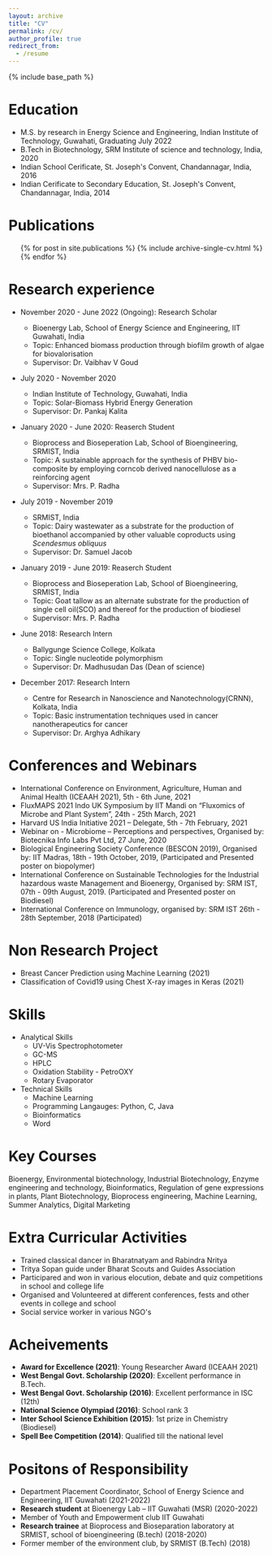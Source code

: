 ```yaml
---
layout: archive
title: "CV"
permalink: /cv/
author_profile: true
redirect_from:
  - /resume
---
```


{% include base_path %}

Education
======
* M.S. by research in Energy Science and Engineering, Indian Institute of Technology, Guwahati, Graduating July 2022
* B.Tech in Biotechnology, SRM Institute of science and technology, India, 2020
* Indian School Cerificate, St. Joseph's Convent, Chandannagar, India, 2016
* Indian Cerificate to Secondary Education, St. Joseph's Convent, Chandannagar, India, 2014


Publications
======
  <ul>{% for post in site.publications %}
    {% include archive-single-cv.html %}
  {% endfor %}</ul>

Research experience
======
* November 2020 - June 2022 (Ongoing): Research Scholar 
  * Bioenergy Lab, School of Energy Science and Engineering, IIT Guwahati, India
  * Topic: Enhanced biomass production through biofilm growth of algae for biovalorisation
  * Supervisor: Dr. Vaibhav V Goud

* July 2020 - November 2020 
  * Indian Institute of Technology, Guwahati, India 
  * Topic: Solar-Biomass Hybrid Energy Generation
  * Supervisor: Dr. Pankaj Kalita

* January 2020 - June 2020: Reaserch Student 
  * Bioprocess and Bioseperation Lab, School of Bioengineering, SRMIST, India
  * Topic: A sustainable approach for the synthesis of PHBV bio-composite by employing corncob derived nanocellulose as a reinforcing agent
  * Supervisor: Mrs. P. Radha

* July 2019 - November 2019 
  * SRMIST, India 
  * Topic: Dairy wastewater as a substrate for the production of bioethanol accompanied by other valuable coproducts using *Scendesmus obliquus*
  * Supervisor: Dr. Samuel Jacob

* January 2019 - June 2019: Reaserch Student 
  * Bioprocess and Bioseperation Lab, School of Bioengineering, SRMIST, India
  * Topic: Goat tallow as an alternate substrate for the production of single cell oil(SCO) and thereof for the production of biodiesel 
  * Supervisor: Mrs. P. Radha

* June 2018: Research Intern
  * Ballygunge Science College, Kolkata
  * Topic: Single nucleotide polymorphism
  * Supervisor: Dr. Madhusudan Das (Dean of science)

* December 2017: Research Intern
  * Centre for Research in Nanoscience and Nanotechnology(CRNN), Kolkata, India
  * Topic: Basic instrumentation techniques used in cancer nanotherapeutics for cancer
  * Supervisor: Dr. Arghya Adhikary


Conferences and Webinars
======
* International Conference on Environment, Agriculture, Human and Animal Health (ICEAAH 2021), 5th - 6th June, 2021
* FluxMAPS 2021 Indo UK Symposium by IIT Mandi on “Fluxomics of Microbe and Plant System”, 24th - 25th March, 2021
* Harvard US India Initiative 2021 – Delegate, 5th - 7th February, 2021
* Webinar on - Microbiome – Perceptions and perspectives, Organised by: Biotecnika Info Labs Pvt Ltd, 27 June, 2020
* Biological Engineering Society Conference (BESCON 2019), Organised by: IIT Madras, 18th - 19th October, 2019, (Participated and Presented poster on biopolymer)
* International Conference on Sustainable Technologies for the Industrial hazardous waste Management and Bioenergy, Organised by: SRM IST, 07th - 09th August, 2019. (Participated and Presented poster on Biodiesel)
* International Conference on Immunology, organised by: SRM IST 26th - 28th September, 2018 (Participated)

Non Research Project
======
* Breast Cancer Prediction using Machine Learning (2021)
* Classification of Covid19 using Chest X-ray images in Keras (2021)

Skills
======
* Analytical Skills
  * UV-Vis Spectrophotometer
  * GC-MS 
  * HPLC
  * Oxidation Stability - PetroOXY
  * Rotary Evaporator
* Technical Skills
  * Machine Learning
  * Programming Langauges: Python, C, Java
  * Bioinformatics
  * Word


Key Courses
======
Bioenergy, Environmental biotechnology, Industrial Biotechnology, Enzyme engineering and technology, Bioinformatics, Regulation of gene expressions in plants, Plant Biotechnology, Bioprocess engineering, Machine Learning, Summer Analytics, Digital Marketing

Extra Curricular Activities
======
* Trained classical dancer in Bharatnatyam and Rabindra Nritya
* Tritya Sopan guide under Bharat Scouts and Guides Association
* Participared and won in various elocution, debate and quiz competitions in school and college life
* Organised and Volunteered at different conferences, fests and other events in college and school
* Social service worker in various NGO's

Acheivements
======
* **Award for Excellence (2021)**: Young Researcher Award (ICEAAH 2021)
* **West Bengal Govt. Scholarship (2020)**: Excellent performance in B.Tech.
* **West Bengal Govt. Scholarship (2016)**: Excellent performance in ISC (12th)
* **National Science Olympiad (2016)**: School rank 3
* **Inter School Science Exhibition (2015)**: 1st prize in Chemistry (Biodiesel)
* **Spell Bee Competition (2014)**: Qualified till the national level

Positons of Responsibility
======
* Department Placement Coordinator, School of Energy Science and Engineering, IIT Guwahati (2021-2022)
* **Research student** at Bioenergy Lab – IIT Guwahati (MSR) (2020-2022)
* Member of Youth and Empowerment club IIT Guwahati
* **Research trainee** at Bioprocess and Bioseparation laboratory at SRMIST, school of bioengineering (B.tech) (2018-2020)
* Former member of the environment club, by SRMIST (B.Tech) (2018)
  
<!-- Talks
======
  <ul>{% for post in site.talks %}
    {% include archive-single-talk-cv.html %}
  {% endfor %}</ul>
   -->
<!-- Teaching
======
  <ul>{% for post in site.teaching %}
    {% include archive-single-cv.html %}
  {% endfor %}</ul> -->


<!--   
Service and leadership
======
* Currently signed in to 43 different slack teams -->
